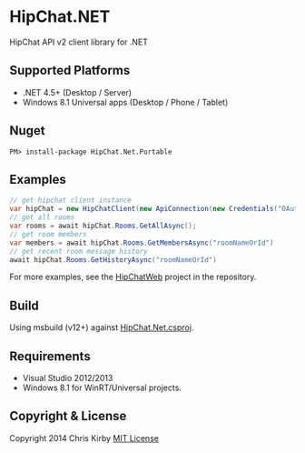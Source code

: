 # HipChat.NET #

HipChat API v2 client library for .NET

## Supported Platforms

* .NET 4.5+ (Desktop / Server)
* Windows 8.1 Universal apps (Desktop / Phone / Tablet)

## Nuget ##

`PM> install-package HipChat.Net.Portable`

## Examples ##

```c#
// get hipchat client instance
var hipChat = new HipChatClient(new ApiConnection(new Credentials("OAuthToken")));
// get all rooms
var rooms = await hipChat.Rooms.GetAllAsync();
// get room members
var members = await hipChat.Rooms.GetMembersAsync("roomNameOrId")
// get recent room message history
await hipChat.Rooms.GetHistoryAsync("roomNameOrId")
```

For more examples, see the [HipChatWeb](src/HipChatWeb) project in the repository.

## Build ##
Using msbuild (v12+) against [HipChat.Net.csproj](src/HipChat.Net/HipChat.Net.csproj).


## Requirements ##
- Visual Studio 2012/2013
- Windows 8.1 for WinRT/Universal projects.

## Copyright & License ##

Copyright 2014 Chris Kirby
[MIT License](LICENSE.txt)

